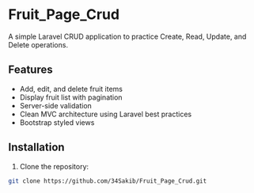 # Fruit_Page_Crud

A simple Laravel CRUD application to practice Create, Read, Update, and Delete operations.

## Features

- Add, edit, and delete fruit items
- Display fruit list with pagination
- Server-side validation
- Clean MVC architecture using Laravel best practices
- Bootstrap styled views

## Installation

1. Clone the repository:
```bash
git clone https://github.com/34Sakib/Fruit_Page_Crud.git
